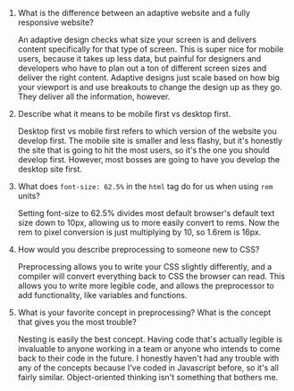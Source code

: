 1. What is the difference between an adaptive website and a fully responsive website?

    An adaptive design checks what size your screen is and delivers content specifically for that type of screen. This is super nice for mobile users, because it takes up less data, but painful for designers and developers who have to plan out a ton of different screen sizes and deliver the right content. Adaptive designs just scale based on how big your viewport is and use breakouts to change the design up as they go. They deliver all the information, however. 

2. Describe what it means to be mobile first vs desktop first.

    Desktop first vs mobile first refers to which version of the website you develop first. The mobile site is smaller and less flashy, but it's honestly the site that is going to hit the most users, so it's the one you should develop first. However, most bosses are going to have you develop the desktop site first. 

3. What does `font-size: 62.5%` in the `html` tag do for us when using `rem` units?

    Setting font-size to 62.5% divides most default browser's default text size down to 10px, allowing us to more easily convert to rems. Now the rem to pixel conversion is just multiplying by 10, so 1.6rem is 16px.

4. How would you describe preprocessing to someone new to CSS?

    Preprocessing allows you to write your CSS slightly differently, and a compiler will convert everything back to CSS the browser can read. This allows you to write more legible code, and allows the preprocessor to add functionality, like variables and functions. 

5. What is your favorite concept in preprocessing? What is the concept that gives you the most trouble?

    Nesting is easily the best concept. Having code that's actually legible is invaluable to anyone working in a team or anyone who intends to come back to their code in the future. I honestly haven't had any trouble with any of the concepts because I've coded in Javascript before, so it's all fairly similar. Object-oriented thinking isn't something that bothers me. 